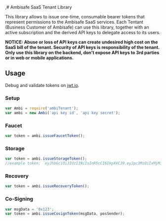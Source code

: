 ,# Ambisafe SaaS Tenant Library

This library allows to issue one-time, consumable bearer tokens that represent permissions to the Ambisafe SaaS services. Each Tentant (Business Customer of Ambisafe) can use this library, together with an active subscription and the derived API keys to delegate access to its users. 

**NOTICE: Abuse or loss of API keys can create undesired high cost on the SaaS bill of the tenant. Security of API keys is responsibility of the tenant. Only use this library on the backend, don't expose API keys to 3rd parties or in web or mobile applications.**

## Usage

Debug and validate tokens on [jwt.io](https://jwt.io/).

### Setup

```javascript
var Ambi = require('ambiTenant');
var ambi = new Ambi('api key id', 'api key secret');
```

### Faucet

```javascript
var token = ambi.issueFaucetToken();
```

### Storage

```javascript
var token = ambi.issueStorageToken();
//example token: `eyJhbGciOiJIUzI1NiIsInR5cCI6IkpXVCJ9.eyJpc3MiOiIxMjMiLCJzdWIiOiJzdG9yYWdlIiwianRpIjoiNjU3NzhiNzQtZGE0Mi00ZGQ2LTlmNjgtYmUxZWJmNGU3MDUwIiwiYXVkIjoiYW1iaXNhZmUiLCJleHAiOjE0NjE5NDAwOTgsImlhdCI6MTQ2MTkzNjQ5OH0.sObUi2W7sZ85R6aVW0pPUlyYid88aqFoqAX9fUIV1Cw`

```

### Recovery

```javascript
var token = ambi.issueRecoveryToken();
```

### Co-Signing

```javascript
var msgData = '0x123';
var token = ambi.issueCosignToken(msgData, posSender);
```
